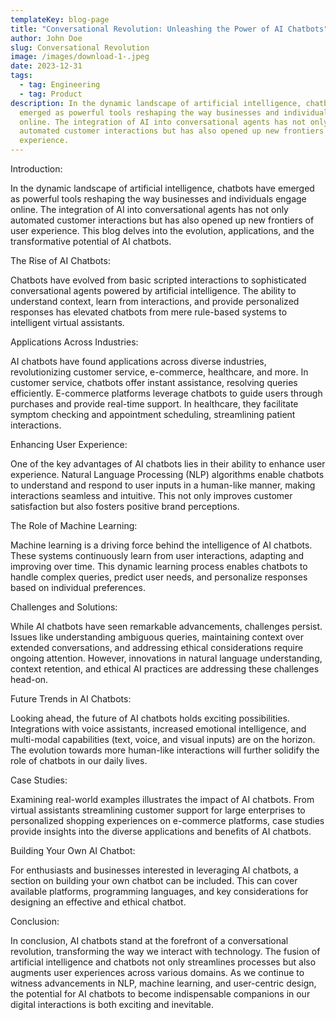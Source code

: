 ```yaml
---
templateKey: blog-page
title: "Conversational Revolution: Unleashing the Power of AI Chatbots"
author: John Doe
slug: Conversational Revolution
image: /images/download-1-.jpeg
date: 2023-12-31
tags:
  - tag: Engineering
  - tag: Product
description: In the dynamic landscape of artificial intelligence, chatbots have
  emerged as powerful tools reshaping the way businesses and individuals engage
  online. The integration of AI into conversational agents has not only
  automated customer interactions but has also opened up new frontiers of user
  experience.
---
```

Introduction:

In the dynamic landscape of artificial intelligence, chatbots have emerged as powerful tools reshaping the way businesses and individuals engage online. The integration of AI into conversational agents has not only automated customer interactions but has also opened up new frontiers of user experience. This blog delves into the evolution, applications, and the transformative potential of AI chatbots.



The Rise of AI Chatbots:

Chatbots have evolved from basic scripted interactions to sophisticated conversational agents powered by artificial intelligence. The ability to understand context, learn from interactions, and provide personalized responses has elevated chatbots from mere rule-based systems to intelligent virtual assistants.



Applications Across Industries:

AI chatbots have found applications across diverse industries, revolutionizing customer service, e-commerce, healthcare, and more. In customer service, chatbots offer instant assistance, resolving queries efficiently. E-commerce platforms leverage chatbots to guide users through purchases and provide real-time support. In healthcare, they facilitate symptom checking and appointment scheduling, streamlining patient interactions.



Enhancing User Experience:

One of the key advantages of AI chatbots lies in their ability to enhance user experience. Natural Language Processing (NLP) algorithms enable chatbots to understand and respond to user inputs in a human-like manner, making interactions seamless and intuitive. This not only improves customer satisfaction but also fosters positive brand perceptions.



The Role of Machine Learning:

Machine learning is a driving force behind the intelligence of AI chatbots. These systems continuously learn from user interactions, adapting and improving over time. This dynamic learning process enables chatbots to handle complex queries, predict user needs, and personalize responses based on individual preferences.



Challenges and Solutions:

While AI chatbots have seen remarkable advancements, challenges persist. Issues like understanding ambiguous queries, maintaining context over extended conversations, and addressing ethical considerations require ongoing attention. However, innovations in natural language understanding, context retention, and ethical AI practices are addressing these challenges head-on.



Future Trends in AI Chatbots:

Looking ahead, the future of AI chatbots holds exciting possibilities. Integrations with voice assistants, increased emotional intelligence, and multi-modal capabilities (text, voice, and visual inputs) are on the horizon. The evolution towards more human-like interactions will further solidify the role of chatbots in our daily lives.



Case Studies:

Examining real-world examples illustrates the impact of AI chatbots. From virtual assistants streamlining customer support for large enterprises to personalized shopping experiences on e-commerce platforms, case studies provide insights into the diverse applications and benefits of AI chatbots.



Building Your Own AI Chatbot:

For enthusiasts and businesses interested in leveraging AI chatbots, a section on building your own chatbot can be included. This can cover available platforms, programming languages, and key considerations for designing an effective and ethical chatbot.



Conclusion:

In conclusion, AI chatbots stand at the forefront of a conversational revolution, transforming the way we interact with technology. The fusion of artificial intelligence and chatbots not only streamlines processes but also augments user experiences across various domains. As we continue to witness advancements in NLP, machine learning, and user-centric design, the potential for AI chatbots to become indispensable companions in our digital interactions is both exciting and inevitable.